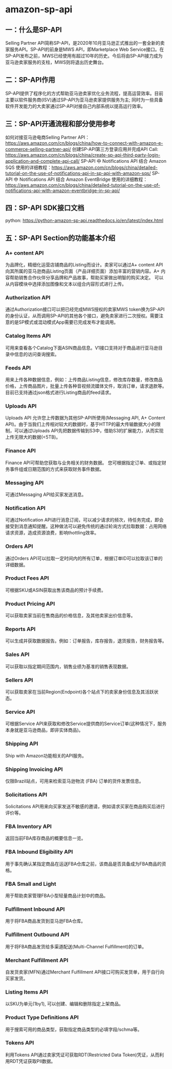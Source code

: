 # amazon-sp-api
## 一：什么是SP-API
Selling Partner API简称SP-API，是2020年10月亚马逊正式推出的一套全新的卖家服务API。SP-API的前身是MWS API，即Marketplace Web Service接口。在SP-API发布之前，MWS已经使用有超过10年的历史。今后将由SP-API接力成为亚马逊卖家服务的支柱，MWS则将退出历史舞台。


## 二：SP-API作用
SP-API提供了程序化的方式帮助亚马逊卖家优化业务流程，提高运营效率。目前主要以软件服务商(ISV)通过SP-API为亚马逊卖家提供服务为主; 同时为一些具备软件开发能力的大卖家通过SP-API对接自己内部系统以提高运行效率。


## 三：SP-API开通流程和部分使用参考
如何对接亚马逊电商Selling Partner API：https://aws.amazon.com/cn/blogs/china/how-to-connect-with-amazon-e-commerce-selling-partner-api/
创建SP-API第三方登录应用并完成API Call: https://aws.amazon.com/cn/blogs/china/create-sp-api-third-party-login-application-and-complete-api-call/
SP-API 中 Notifications API 结合 Amazon SQS 使用的详细教程：https://aws.amazon.com/cn/blogs/china/detailed-tutorial-on-the-use-of-notifications-api-in-sp-api-with-amazon-sqs/
SP-API 中 Notifications API 结合 Amazon EventBridge 使用的详细教程：https://aws.amazon.com/cn/blogs/china/detailed-tutorial-on-the-use-of-notifications-api-with-amazon-eventbridge-in-sp-api/

## 四：SP-API SDK接口文档
python: https://python-amazon-sp-api.readthedocs.io/en/latest/index.html

## 五：SP-API Section的功能基本介绍
### A+ content API
为品牌化，精细化运营店铺商品的Listing而设计。卖家可以通过A+ content API向其所属的亚马逊商品Listing页面（产品详细页面）添加丰富的营销内容。A+ 内容帮助销售合作伙伴分享品牌和产品故事，帮助买家做出明智的购买决定。 可以从内容模块中选择添加图像和文本以组合内容形式进行上传。

### Authorization API
通过Authorization接口可以把已经完成MWS授权的卖家MWS token换为SP-API的身份认证，从而调用SP-API的其他各个接口，避免卖家进行二次授权。需要注意的是SP模式或混动模式App需要已完成发布才能调用。

### Catalog Items API
可用来查看各个Catalog下面ASIN商品信息。V1接口支持对于商品进行亚马逊目录中信息的访问查询搜索。

### Feeds API
用来上传各种数据信息，例如：上传商品Listing信息，修改库存数量，修改商品价格，上传商品图片，批量上传各种音视频流媒体文件，取消订单，请求退款等。目前已支持通过json格式进行Listing商品的feed请求。

### Uploads API
Uploads API 允许您上传数据为其他SP-API所使用(Messaging API, A+ Content API)。由于当我们上传相对较大的数据时，基于HTTP的最大传输数据大小的限制，可以通过Uploads API先把数据传输到S3中，借助S3的扩展能力，从而实现上传无限大的数据(<5TB)。

### Finance API
Finance API可帮助您获取与业务相关的财务数据。 您可根据指定订单、或指定财务事件组或日期范围的方式来获取财务事件数据。

### Messaging API
可通过Messaging API给买家发送消息。

### Notification API
可通过Notification API进行消息订阅，可以减少请求的频次，待任务完成，即会接受到消息通知提醒。这种做法可以避免传统的通过轮询方式拉取数据：占用网络请求资源，造成资源浪费，影响thottling效率。

### Orders API
通过Orders API可以拉取一定时间内的所有订单，根据订单ID可以拉取该订单的详细数据。

### Product Fees API
可根据SKU或ASIN获取出售该商品的预计手续费。

### Product Pricing API
可以获取卖家当前在售商品的价格信息，及其他卖家出价信息等。

### Reports API
可以生成并获取数据报告。例如：订单报告，库存报告，退货报告，财务报告等。

### Sales API
可以获取以指定期间范围内，销售业绩为基准的销售表现数据。

### Sellers API
可以获取卖家在当前Region(Endpoint)各个站点下的卖家身份信息及其活跃状态。

### Service API
可根据Service API来获取和修改Service提供商的Service订单(这种情况下，服务本身就是亚马逊商品，即非实体商品)。

### Shipping API
Ship with Amazon功能相关的API服务。

### Shipping Invoicing API
仅限Brazil站点，可用来检索亚马逊物流 (FBA) 订单的货件发票信息。

### Solicitations API
Solicitations API用来向买家发送不敏感的邀请，例如请求买家在商品购买后进行评价等。

### FBA Inventory API
返回当前FBA库存商品的概要信息一览。

### FBA Inbound Eligibility API
用于事先确认某指定商品在运送FBA仓库之前，该商品是否具备成为FBA商品的资格。

### FBA Small and Light
用于帮助卖家管理FBA小型轻量商品计划中的商品。

### Fulfillment Inbound API
用于将FBA商品发货到亚马逊FBA仓库。

### Fulfillment Outbound API
用于将FBA商品发货给多渠道配送(Multi-Channel Fulfillment)的订单。

### Merchant Fulfillment API
自发货卖家(MFN)通过Merchant Fulfillment API接口可购买发货单，用于自行向买家发货。

### Listing Items API
以SKU为单元(1by1), 可以创建、编辑和删除指定上架商品。

### Product Type Definitions API
用于搜索可用的商品类型，获取指定商品类型的必填字段/schma等。

### Tokens API
利用Tokens API通过卖家凭证可获取RDT(Restricted Data Token)凭证，从而利用RDT凭证获取PII数据。
